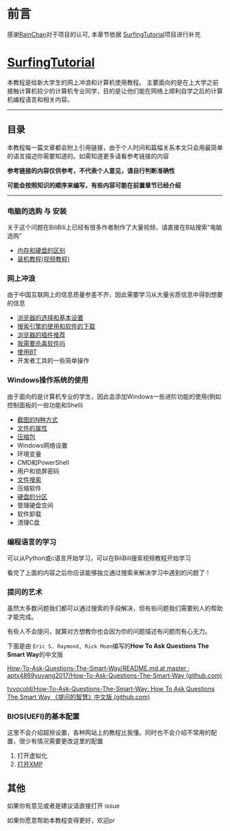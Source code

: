 

# 前言

感谢[RainChan](https://github.com/mzdluo123)对于项目的认可,
本章节依据 [SurfingTutorial](https://github.com/mzdluo123/SurfingTutorial)项目进行补充
# [SurfingTutorial](https://github.com/mzdluo123/SurfingTutorial)
本教程是给新大学生的网上冲浪和计算机使用教程。
主要面向的是在上大学之前接触计算机较少的计算机专业同学，目的是让他们能在网络上顺利自学之后的计算机编程语言和相关内容。

---


## 目录

本教程每一篇文章都会附上引用链接，由于个人时间和篇幅关系本文只会用最简单的语言描述你需要知道的。如需知道更多请看参考链接的内容

**参考链接的内容仅供参考，不代表个人意见，请自行判断准确性**

**可能会按照知识的顺序来编写，有些内容可能在前置章节已经介绍**

---

### 电脑的选购 与 安装

关于这个问题在BiliBili上已经有很多作者制作了大量视频，请直接在B站搜索“电脑选购”

* [内存和硬盘的区别](./SurfingTutorial/chap1/ram_disk.md)
* [装机教程(视频教程)](https://www.bilibili.com/video/av818609247/)

### 网上冲浪

由于中国互联网上的信息质量参差不齐，因此需要学习从大量劣质信息中得到想要的信息

* [浏览器的选择和基本设置](./SurfingTutorial/chap2/browser_choose.md)
* [搜索引擎的使用和软件的下载](./SurfingTutorial/chap2/search_engine.md)
* [浏览器的插件推荐](./SurfingTutorial/chap2/browser_plugins_recommend.md)
* [我需要杀毒软件吗](./SurfingTutorial/chap2/antivirus.md)
* [使用BT](./SurfingTutorial/chap2/To_be_BT_master.md)
* 开发者工具的一些简单操作

### Windows操作系统的使用

由于面向的是计算机专业的学生，因此会添加Windows一些进阶功能的使用(例如控制面板的一些功能和Shell)

* [截图的N种方式](./SurfingTutorial/chap3/screenshot_ways.md)
* [文件的属性](./SurfingTutorial/chap3/file_attributes.md)
* [压缩包](./SurfingTutorial/chap3/unzip.md)
* Windows网络设置
* 环境变量
* CMD和PowerShell
* 用户和锁屏密码
* [文件搜索](./SurfingTutorial/chap3/file_search.md)
* 压缩软件
* [硬盘的分区](./SurfingTutorial/chap3/windows_disk.md)
* 管理硬盘空间 
* 软件卸载
* 清理C盘

### 编程语言的学习

可以从Python或c语言开始学习，可以在BiliBili搜索视频教程开始学习

看完了上面的内容之后你应该能够独立通过搜索来解决学习中遇到的问题了！

### 提问的艺术

虽然大多数问题我们都可以通过搜索的手段解决，但有些问题我们需要别人的帮助才能完成。

有些人不会提问，就算对方想教你也会因为你的问题描述有问题而有心无力。

下面是由 `Eric S. Raymond, Rick Moen`编写的**How To Ask Questions The Smart Way**的中文版

[How-To-Ask-Questions-The-Smart-Way/README.md at master · aptx4869yuyang2017/How-To-Ask-Questions-The-Smart-Way (github.com)](https://github.com/aptx4869yuyang2017/How-To-Ask-Questions-The-Smart-Way/blob/master/README.md)

[tvvocold/How-To-Ask-Questions-The-Smart-Way: How To Ask Questions The Smart Way 《提问的智慧》中文版 (github.com)](https://github.com/tvvocold/How-To-Ask-Questions-The-Smart-Way)


### BIOS(UEFI)的基本配置

这里不会介绍超频设置，各种网站上的教程比我懂。同时也不会介绍不常用的配置，很少有情况需要更改这里的配置

1. 打开虚拟化
1. [打开XMP](./SurfingTutorial/chap4/XMP.md)


## 其他

如果你有意见或者是建议请直接打开 issue

如果你愿意帮助本教程变得更好，欢迎pr
